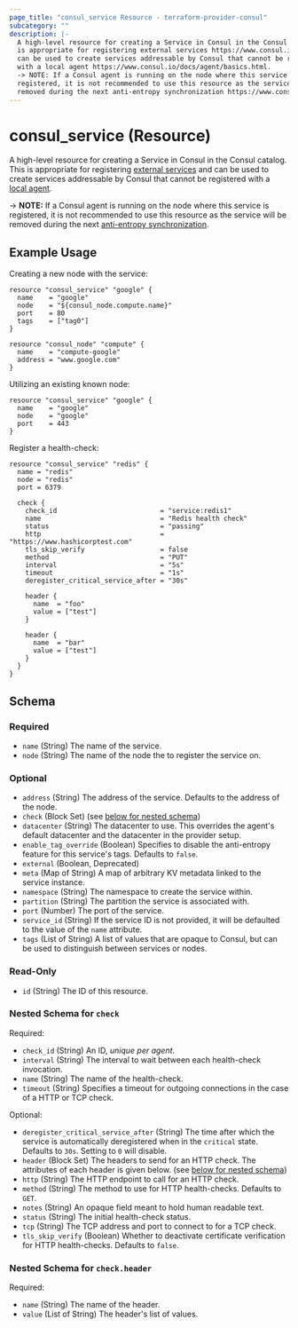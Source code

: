 ```yaml
---
page_title: "consul_service Resource - terraform-provider-consul"
subcategory: ""
description: |-
  A high-level resource for creating a Service in Consul in the Consul catalog. This
  is appropriate for registering external services https://www.consul.io/docs/guides/external.html and
  can be used to create services addressable by Consul that cannot be registered
  with a local agent https://www.consul.io/docs/agent/basics.html.
  -> NOTE: If a Consul agent is running on the node where this service is
  registered, it is not recommended to use this resource as the service will be
  removed during the next anti-entropy synchronization https://www.consul.io/docs/architecture/anti-entropy.
---
```


# consul_service (Resource)

A high-level resource for creating a Service in Consul in the Consul catalog. This
is appropriate for registering [external services](https://www.consul.io/docs/guides/external.html) and
can be used to create services addressable by Consul that cannot be registered
with a [local agent](https://www.consul.io/docs/agent/basics.html).

-> **NOTE:** If a Consul agent is running on the node where this service is
registered, it is not recommended to use this resource as the service will be
removed during the next [anti-entropy synchronization](https://www.consul.io/docs/architecture/anti-entropy).


## Example Usage

Creating a new node with the service:

```hcl
resource "consul_service" "google" {
  name    = "google"
  node    = "${consul_node.compute.name}"
  port    = 80
  tags    = ["tag0"]
}

resource "consul_node" "compute" {
  name    = "compute-google"
  address = "www.google.com"
}
```

Utilizing an existing known node:

```hcl
resource "consul_service" "google" {
  name    = "google"
  node    = "google"
  port    = 443
}
```

Register a health-check:

```hcl
resource "consul_service" "redis" {
  name = "redis"
  node = "redis"
  port = 6379

  check {
    check_id                          = "service:redis1"
    name                              = "Redis health check"
    status                            = "passing"
    http                              = "https://www.hashicorptest.com"
    tls_skip_verify                   = false
    method                            = "PUT"
    interval                          = "5s"
    timeout                           = "1s"
    deregister_critical_service_after = "30s"

    header {
      name  = "foo"
      value = ["test"]
    }

    header {
      name  = "bar"
      value = ["test"]
    }
  }
}
```

<!-- schema generated by tfplugindocs -->
## Schema

### Required

- `name` (String) The name of the service.
- `node` (String) The name of the node the to register the service on.

### Optional

- `address` (String) The address of the service. Defaults to the address of the node.
- `check` (Block Set) (see [below for nested schema](#nestedblock--check))
- `datacenter` (String) The datacenter to use. This overrides the agent's default datacenter and the datacenter in the provider setup.
- `enable_tag_override` (Boolean) Specifies to disable the anti-entropy feature for this service's tags. Defaults to `false`.
- `external` (Boolean, Deprecated)
- `meta` (Map of String) A map of arbitrary KV metadata linked to the service instance.
- `namespace` (String) The namespace to create the service within.
- `partition` (String) The partition the service is associated with.
- `port` (Number) The port of the service.
- `service_id` (String) If the service ID is not provided, it will be defaulted to the value of the `name` attribute.
- `tags` (List of String) A list of values that are opaque to Consul, but can be used to distinguish between services or nodes.

### Read-Only

- `id` (String) The ID of this resource.

<a id="nestedblock--check"></a>
### Nested Schema for `check`

Required:

- `check_id` (String) An ID, *unique per agent*.
- `interval` (String) The interval to wait between each health-check invocation.
- `name` (String) The name of the health-check.
- `timeout` (String) Specifies a timeout for outgoing connections in the case of a HTTP or TCP check.

Optional:

- `deregister_critical_service_after` (String) The time after which the service is automatically deregistered when in the `critical` state. Defaults to `30s`. Setting to `0` will disable.
- `header` (Block Set) The headers to send for an HTTP check. The attributes of each header is given below. (see [below for nested schema](#nestedblock--check--header))
- `http` (String) The HTTP endpoint to call for an HTTP check.
- `method` (String) The method to use for HTTP health-checks. Defaults to `GET`.
- `notes` (String) An opaque field meant to hold human readable text.
- `status` (String) The initial health-check status.
- `tcp` (String) The TCP address and port to connect to for a TCP check.
- `tls_skip_verify` (Boolean) Whether to deactivate certificate verification for HTTP health-checks. Defaults to `false`.

<a id="nestedblock--check--header"></a>
### Nested Schema for `check.header`

Required:

- `name` (String) The name of the header.
- `value` (List of String) The header's list of values.
